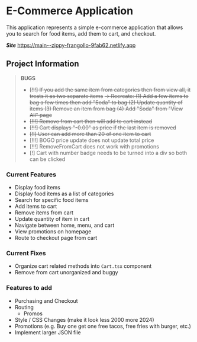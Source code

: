 # E-Commerce Application
This application represents a simple e-commerce application that allows you to search for food items, add them to cart, and checkout.

***Site*** https://main--zippy-frangollo-9fab62.netlify.app

## Project Information
> **BUGS**
>
> * ~~[!!!] If you add the same item from categories then from view all, it treats it as two separate items~~
> ~~-> Recreate: (1) Add a few items to bag a few times then add "Soda" to bag (2) Update quantity of items (3) Remove an item from bag (4) Add "Soda" from "View All" page~~
> * ~~[!!!] Remove from cart then will add to cart instead~~
> * ~~[!!!] Cart displays "-0.00" as price if the last item is removed~~
> * ~~[!!] User can add more than 20 of one item to cart~~
> * [!!!] BOGO price update does not update total price
> * [!!!] RemoveFromCart does not work with promotions
> * [!] Cart with number badge needs to be turned into a div so both can be clicked

### Current Features
- Display food items
- Display food items as a list of categories
- Search for specific food items
- Add items to cart
- Remove items from cart
- Update quantity of item in cart
- Navigate between home, menu, and cart
- View promotions on homepage
- Route to checkout page from cart

### Current Fixes
- Organize cart related methods into `Cart.tsx` component
- Remove from cart unorganized and buggy

### Features to add
- Purchasing and Checkout
- Routing
    - Promos
- Style / CSS Changes (make it look less 2000 more 2024)
- Promotions (e.g. Buy one get one free tacos, free fries with burger, etc.)
- Implement larger JSON file
